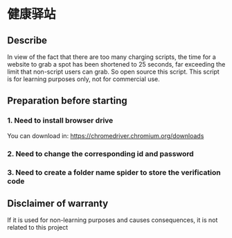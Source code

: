 # 健康驿站

## Describe

In view of the fact that there are too many charging scripts, the time for a website to grab a spot has been shortened to 25 seconds, far exceeding the limit that non-script users can grab. So open source this script. This script is for learning purposes only, not for commercial use.


## Preparation before starting

### 1. Need to install browser drive
You can download in:
https://chromedriver.chromium.org/downloads

### 2. Need to change the corresponding id and password

### 3. Need to create a folder name spider to store the verification code


## Disclaimer of warranty
If it is used for non-learning purposes and causes consequences, it is not related to this project
